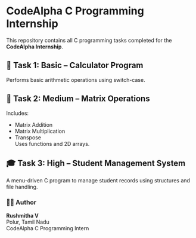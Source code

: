 # CodeAlpha C Programming Internship

This repository contains all C programming tasks completed for the **CodeAlpha Internship**.

## 🧮 Task 1: Basic – Calculator Program
Performs basic arithmetic operations using switch-case.

## 🧩 Task 2: Medium – Matrix Operations
Includes:
- Matrix Addition  
- Matrix Multiplication  
- Transpose  
Uses functions and 2D arrays.

## 🎓 Task 3: High – Student Management System
A menu-driven C program to manage student records using structures and file handling.

### 👩‍💻 Author
**Rushmitha V**  
Polur, Tamil Nadu  
CodeAlpha C Programming Intern
